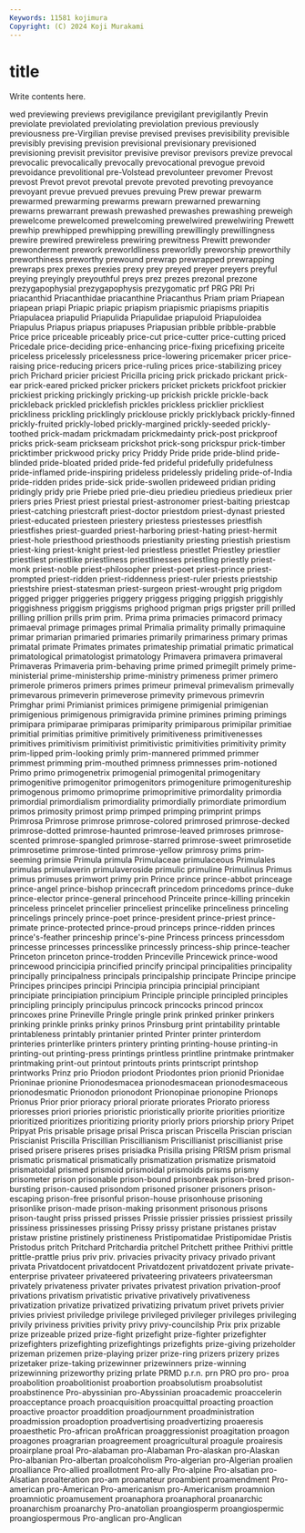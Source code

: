 ```yaml
---
Keywords: 11581 kojimura
Copyright: (C) 2024 Koji Murakami
---
```


# title

Write contents here.



wed previewing previews previgilance
previgilant previgilantly Previn previolate previolated previolating previolation previous previously previousness
pre-Virgilian previse prevised previses previsibility previsible previsibly prevising prevision previsional
previsionary previsioned previsioning previsit previsitor previsive previsor previsors previze prevocal
prevocalic prevocalically prevocally prevocational prevogue prevoid prevoidance prevolitional pre-Volstead prevolunteer
prevomer Prevost prevost Prevot prevot prevotal prevote prevoted prevoting prevoyance
prevoyant prevue prevued prevues prevuing Prew prewar prewarm prewarmed prewarming
prewarms prewarn prewarned prewarning prewarns prewarrant prewash prewashed prewashes prewashing
preweigh prewelcome prewelcomed prewelcoming prewelwired prewelwiring Prewett prewhip prewhipped prewhipping
prewilling prewillingly prewillingness prewire prewired prewireless prewiring prewitness Prewitt prewonder
prewonderment prework preworldliness preworldly preworship preworthily preworthiness preworthy prewound prewrap
prewrapped prewrapping prewraps prex prexes prexies prexy prey preyed preyer
preyers preyful preying preyingly preyouthful preys prez prezes prezonal prezone
prezygapophysial prezygapophysis prezygomatic prf PRG PRI Pri priacanthid Priacanthidae priacanthine
Priacanthus Priam priam Priapean priapean priapi Priapic priapic priapism priapismic
priapisms priapitis Priapulacea priapulid Priapulida Priapulidae priapuloid Priapuloidea Priapulus Priapus
priapus priapuses Priapusian pribble pribble-prabble Price price priceable priceably price-cut
price-cutter price-cutting priced Pricedale price-deciding price-enhancing price-fixing pricefixing priceite priceless
pricelessly pricelessness price-lowering pricemaker pricer price-raising price-reducing pricers price-ruling prices
price-stabilizing pricey prich Prichard pricier priciest Pricilla pricing prick prickado
prickant prick-ear prick-eared pricked pricker prickers pricket prickets prickfoot prickier
prickiest pricking prickingly pricking-up prickish prickle prickle-back prickleback prickled pricklefish
prickles prickless pricklier prickliest prickliness prickling pricklingly pricklouse prickly pricklyback
prickly-finned prickly-fruited prickly-lobed prickly-margined prickly-seeded prickly-toothed prick-madam prickmadam prickmedainty prick-post
prickproof pricks prick-seam prickseam prickshot prick-song prickspur prick-timber pricktimber prickwood
pricky pricy Priddy Pride pride pride-blind pride-blinded pride-bloated prided pride-fed
prideful pridefully pridefulness pride-inflamed pride-inspiring prideless pridelessly prideling pride-of-India pride-ridden
prides pride-sick pride-swollen prideweed pridian priding pridingly pridy prie Priebe
pried prie-dieu priedieu priedieus priedieux prier priers pries Priest priest
priestal priest-astronomer priest-baiting priestcap priest-catching priestcraft priest-doctor priestdom priest-dynast priested
priest-educated priesteen priestery priestess priestesses priestfish priestfishes priest-guarded priest-harboring priest-hating
priest-hermit priest-hole priesthood priesthoods priestianity priesting priestish priestism priest-king priest-knight
priest-led priestless priestlet Priestley priestlier priestliest priestlike priestliness priestlinesses priestling
priestly priest-monk priest-noble priest-philosopher priest-poet priest-prince priest-prompted priest-ridden priest-riddenness priest-ruler
priests priestship priestshire priest-statesman priest-surgeon priest-wrought prig prigdom prigged prigger
priggeries priggery priggess prigging priggish priggishly priggishness priggism priggisms prighood
prigman prigs prigster prill prilled prilling prillion prills prim prim.
Prima prima primacies primacord primacy primaeval primage primages primal Primalia
primality primally primaquine primar primarian primaried primaries primarily primariness primary
primas primatal primate Primates primates primateship primatial primatic primatical primatological
primatologist primatology Primavera primavera primaveral Primaveras Primaveria prim-behaving prime primed
primegilt primely prime-ministerial prime-ministership prime-ministry primeness primer primero primerole primeros
primers primes primeur primeval primevalism primevally primevarous primeverin primeverose primevity
primevous primevrin Primghar primi Primianist primices primigene primigenial primigenian primigenious
primigenous primigravida primine primines priming primings primipara primiparae primiparas primiparity
primiparous primipilar primitiae primitial primitias primitive primitively primitiveness primitivenesses primitives
primitivism primitivist primitivistic primitivities primitivity primity prim-lipped prim-looking primly prim-mannered
primmed primmer primmest primming prim-mouthed primness primnesses prim-notioned Primo primo
primogenetrix primogenial primogenital primogenitary primogenitive primogenitor primogenitors primogeniture primogenitureship primogenous
primomo primoprime primoprimitive primordality primordia primordial primordialism primordiality primordially primordiate
primordium primos primosity primost primp primped primping primprint primps Primrosa
Primrose primrose primrose-colored primrosed primrose-decked primrose-dotted primrose-haunted primrose-leaved primroses primrose-scented
primrose-spangled primrose-starred primrose-sweet primrosetide primrosetime primrose-tinted primrose-yellow primrosy prims prim-seeming
primsie Primula primula Primulaceae primulaceous Primulales primulas primulaverin primulaveroside primulic
primuline Primulinus Primus primus primuses primwort primy prin Prince prince
prince-abbot princeage prince-angel prince-bishop princecraft princedom princedoms prince-duke prince-elector prince-general
princehood Princeite prince-killing princekin princeless princelet princelier princeliest princelike princeliness
princeling princelings princely prince-poet prince-president prince-priest prince-primate prince-protected prince-proud princeps
prince-ridden princes prince's-feather princeship prince's-pine Princess princess princessdom princesse princesses
princesslike princessly princess-ship prince-teacher Princeton princeton prince-trodden Princeville Princewick prince-wood
princewood princicipia princified princify principal principalities principality principally principalness principals
principalship principate Principe principe Principes principes principi Principia principia principial
principiant principiate principiation principium Principle principle principled principles principling principly
principulus princock princocks princod princox princoxes prine Prineville Pringle pringle
prink prinked prinker prinkers prinking prinkle prinks prinky prinos Prinsburg
print printability printable printableness printably printanier printed Printer printer printerdom
printeries printerlike printers printery printing printing-house printing-in printing-out printing-press printings
printless printline printmake printmaker printmaking print-out printout printouts prints printscript
printshop printworks Prinz prio Priodon priodont Priodontes prion prionid Prionidae
Prioninae prionine Prionodesmacea prionodesmacean prionodesmaceous prionodesmatic Prionodon prionodont Prionopinae prionopine
Prionops Prionus Prior prior prioracy prioral priorate priorates Priorato prioress
prioresses priori priories prioristic prioristically priorite priorities prioritize prioritized prioritizes
prioritizing priority priorly priors priorship priory Pripet Pripyat Pris prisable
prisage prisal Prisca priscan Priscella Priscian priscian Priscianist Priscilla Priscillian
Priscillianism Priscillianist priscillianist prise prised prisere priseres prises prisiadka Prisilla
prising PRISM prism prismal prismatic prismatical prismatically prismatization prismatize prismatoid
prismatoidal prismed prismoid prismoidal prismoids prisms prismy prisometer prison prisonable
prison-bound prisonbreak prison-bred prison-bursting prison-caused prisondom prisoned prisoner prisoners prison-escaping
prison-free prisonful prison-house prisonhouse prisoning prisonlike prison-made prison-making prisonment prisonous
prisons prison-taught priss prissed prisses Prissie prissier prissies prissiest prissily
prissiness prissinesses prissing Prissy prissy pristane pristanes pristav pristaw pristine
pristinely pristineness Pristipomatidae Pristipomidae Pristis Pristodus pritch Pritchard Pritchardia pritchel
Pritchett prithee Prithivi prittle prittle-prattle prius priv priv. privacies privacity
privacy privado privant privata Privatdocent privatdocent Privatdozent privatdozent private private-enterprise
privateer privateered privateering privateers privateersman privately privateness privater privates privatest
privation privation-proof privations privatism privatistic privative privatively privativeness privatization privatize
privatized privatizing privatum privet privets privier privies priviest priviledge privilege
privileged privileger privileges privileging privily priviness privities privity privy privy-councilship
Prix prix prizable prize prizeable prized prize-fight prizefight prize-fighter prizefighter
prizefighters prizefighting prizefightings prizefights prize-giving prizeholder prizeman prizemen prize-playing prizer
prize-ring prizers prizery prizes prizetaker prize-taking prizewinner prizewinners prize-winning prizewinning
prizeworthy prizing prlate PRMD p.r.n. prn PRO pro pro- proa
proabolition proabolitionist proabortion proabsolutism proabsolutist proabstinence Pro-abyssinian pro-Abyssinian proacademic proaccelerin
proacceptance proach proacquisition proacquittal proacting proaction proactive proactor proaddition proadjournment
proadministration proadmission proadoption proadvertising proadvertizing proaeresis proaesthetic Pro-african proAfrican proaggressionist
proagitation proagon proagones proagrarian proagreement proagricultural proagule proairesis proairplane proal
Pro-alabaman pro-Alabaman Pro-alaskan pro-Alaskan Pro-albanian Pro-albertan proalcoholism Pro-algerian pro-Algerian proalien
proalliance Pro-allied proallotment Pro-ally Pro-alpine Pro-alsatian pro-Alsatian proalteration pro-am proamateur
proambient proamendment Pro-american pro-American Pro-americanism pro-Americanism proamnion proamniotic proamusement proanaphora
proanaphoral proanarchic proanarchism proanarchy Pro-anatolian proangiosperm proangiospermic proangiospermous Pro-anglican pro-Anglican
